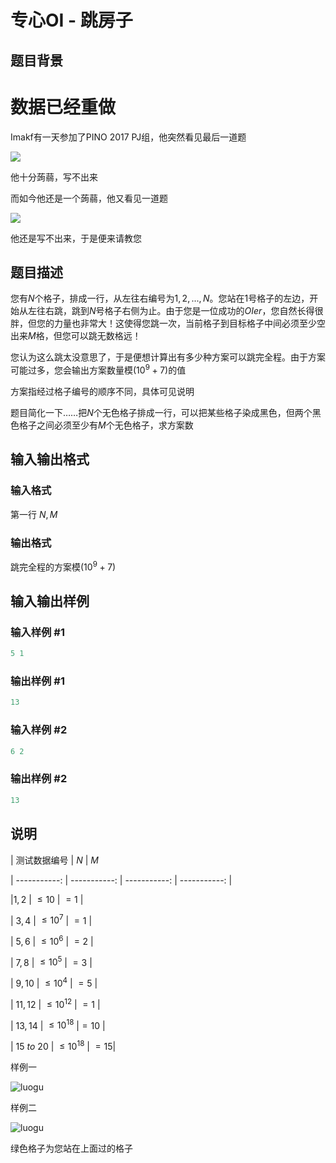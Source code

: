 # 专心OI - 跳房子

## 题目背景

# 数据已经重做

Imakf有一天参加了PINO 2017 PJ组，他突然看见最后一道题

![](https://cdn.luogu.com.cn/upload/pic/39659.png )

他十分蒟蒻，写不出来

而如今他还是一个蒟蒻，他又看见一道题

![](https://cdn.luogu.com.cn/upload/pic/39660.png)

他还是写不出来，于是便来请教您

## 题目描述

您有$N$个格子，排成一行，从左往右编号为$1,2,...,N$。您站在$1$号格子的左边，开始从左往右跳，跳到$N$号格子右侧为止。由于您是一位成功的$OIer$，您自然长得很胖，但您的力量也非常大！这使得您跳一次，当前格子到目标格子中间必须至少空出来$M$格，但您可以跳无数格远！

您认为这么跳太没意思了，于是便想计算出有多少种方案可以跳完全程。由于方案可能过多，您会输出方案数量模$(10^9+7)$的值

方案指经过格子编号的顺序不同，具体可见说明

题目简化一下……把$N$个无色格子排成一行，可以把某些格子染成黑色，但两个黑色格子之间必须至少有$M$个无色格子，求方案数

## 输入输出格式

### 输入格式

第一行 $N,M$

### 输出格式

跳完全程的方案模$(10^9+7)$

## 输入输出样例

### 输入样例 #1

```cpp
5 1 

```
### 输出样例 #1

```cpp
13
```


### 输入样例 #2

```cpp
6 2 

```
### 输出样例 #2

```cpp
13
```


## 说明

| 测试数据编号 | $N$ | $M$

| -----------: | -----------: | -----------: | -----------: |

|$1,2$ | $\leq10$ | $=1$ |

| $3,4$ | $\leq10^7$ | $=1$ |

| $5,6$ | $\leq10^6$ | $=2$ |

| $7,8$ | $\leq10^5$ | $=3$ |

| $9,10$ | $\leq10^4$ | $=5$ |

| $11,12$ | $\leq10^{12}$ | $=1$ |

| $13,14$ | $\leq10^{18}$ |$=10$ |

| $15~to~20$ | $\leq10^{18}$ | $=15$|

样例一

![luogu](http://wx1.sinaimg.cn/mw690/0060lm7Tly1fwmgciqcrlj30ne0ebzkb.jpg )

样例二

![luogu](http://wx1.sinaimg.cn/mw690/0060lm7Tly1fwmgciqbd9j30oe0egmx8.jpg )

绿色格子为您站在上面过的格子

